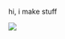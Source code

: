 hi, i make stuff

<a rel="me" href="https://so.fyle.uk/@s"><img src="https://img.shields.io/mastodon/follow/109961939065829579?color=%23363a4f&domain=https%3A%2F%2Fso.fyle.uk&label=%40s%40so.fyle.uk&logo=mastodon&logoColor=8aadf4&style=flat-square"></a>
